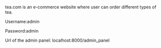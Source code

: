 tea.com is an e-commerce website where user can order different types of tea.

Username:admin

Password:admin

Url of the admin panel: localhost:8000/admin_panel
